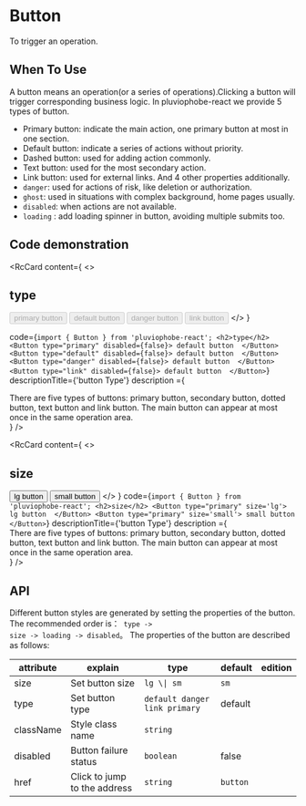 # Button
To trigger an operation.

## When To Use
A button means an operation(or a series of operations).Clicking a button will trigger corresponding business logic.
In pluviophobe-react we provide 5 types of button.
- Primary button: indicate the main action, one primary button at most in one section.
- Default button: indicate a series of actions without priority.
- Dashed button: used for adding action commonly.
- Text button: used for the most secondary action.
- Link button: used for external links.
  And 4 other properties additionally.
- `danger`: used for actions of risk, like deletion or authorization.
- `ghost`: used in situations with complex background, home pages usually.
- `disabled`: when actions are not available.
- `loading` : add loading spinner in button, avoiding multiple submits too.

## Code demonstration

<RcCard
  content={
    <>
      <h2>type</h2>
      <Button type="primary" disabled={false}>
         primary button 
      </Button>
      <Button type="default" disabled={false}>
         default button 
      </Button>
      <Button type="danger" disabled={false}>
         danger button 
      </Button>
       <Button type="link" disabled={false}>
         link button 
      </Button>
    </>
  }
  
  code={`
      import { Button } from 'pluviophobe-react';
      <h2>type</h2>
      <Button type="primary" disabled={false}>
         default button 
      </Button>
      <Button type="default" disabled={false}>
         default button 
      </Button>
      <Button type="danger" disabled={false}>
         default button 
      </Button>
      <Button type="link" disabled={false}>
         default button 
      </Button>
  `}
  descriptionTitle={'button Type'}
  description ={
       <div>
         There are five types of buttons: primary button, secondary button, dotted button, text button and link button. The main button can appear at most once in the same operation area.
        </div>
  }
/>


<RcCard
  content={
    <>
      <h2>size</h2>
      <Button type="primary" size='lg'>
         lg button 
      </Button>
       <Button type="primary" size='small'>
         small button 
      </Button>
    </>
  }
  code={`
      import { Button } from 'pluviophobe-react';
      <h2>size</h2>
      <Button type="primary" size='lg'>
         lg button 
      </Button>
      <Button type="primary" size='small'>
         small button 
      </Button>
  `}
  descriptionTitle={'button Type'}
  description ={
       <div>
         There are five types of buttons: primary button, secondary button, dotted button, text button and link button. The main button can appear at most once in the same operation area.
       </div>
  }
/>

## API
Different button styles are generated by setting the properties of the button. The recommended order is：<Code type='black' > type -> size -> loading -> disabled</Code>。
The properties of the button are described as follows:

<table>
   <thead>
     <th>attribute</th>
     <th>explain</th>
     <th>type</th>
     <th>default</th>
     <th>edition</th>
   </thead>
   <tbody>
      <tr>
         <td>size</td>
         <td>Set button size</td>
         <td><Code type='link'>lg \| sm</Code></td>
         <td><Code type='black'>sm</Code></td>
         <td></td>
      </tr>
      <tr>
         <td>type</td>
         <td>Set button type</td>
         <td><Code type='link'>default danger link primary </Code></td>
         <td>default</td>
         <td></td>
      </tr>
      <tr>
         <td>className</td>
         <td>Style class name</td>
         <td><Code type='link'>string</Code></td>
         <td></td>
         <td></td>
      </tr>
      <tr>
         <td>disabled</td>
         <td>Button failure status</td>
         <td><Code type='link'>boolean</Code></td>
         <td>false</td>
         <td></td>
      </tr>
      <tr>
         <td>href</td>
         <td>Click to jump to the address</td>
         <td><Code type='link'>string</Code> </td>
         <td><Code type='black'>button</Code></td>
         <td></td>
      </tr>
   </tbody>
</table>
